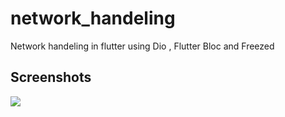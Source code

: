 # network_handeling

Network handeling in flutter using Dio , Flutter Bloc and Freezed

## Screenshots
<img src="https://raw.githubusercontent.com/ashishrawat2911/network_handling/master/screenshots/moviescreenshot.png">
